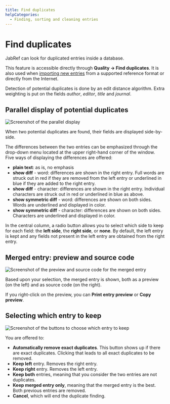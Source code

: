 ```yaml
---
title: Find duplicates
helpCategories:
  - Finding, sorting and cleaning entries
---
```

# Find duplicates

JabRef can look for duplicated entries inside a database.

This feature is accessible directly through **Quality → Find duplicates**. It is also used when [importing new entries](ImportInspectionDialog) from a supported reference format or directly from the Internet.

Detection of potential duplicates is done by an edit distance algorithm. Extra weighting is put on the fields *author*, *editor*, *title* and *journal*.

## Parallel display of potential duplicates

![Screenshot of the parallel display](./images/FindDuplicatesWindow-ParallelDisplay.png)

When two potential duplicates are found, their fields are displayed side-by-side.

The differences between the two entries can be emphasized through the drop-down menu located at the upper right-hand corner of the window. Five ways of displaying the differences are offered:

- **plain text**: as is, no emphasis
- **show diff** - word: differences are shown in the right entry. Full words are struck out in red if they are removed from the left entry or underlined in blue if they are added to the right entry.
- **show diff** - character: differences are shown in the right entry. Individual characters are struck out in red or underlined in blue as above.
- **show symmetric diff** - word: differences are shown on both sides. Words are underlined and displayed in color.
- **show symmetric diff** - character: differences are shown on both sides. Characters are underlined and displayed in color.

In the central column, a radio button allows you to select which side to keep for each field: the **left side**, the **right side**, or **none**. By default, the left entry is kept and any fields not present in the left entry are obtained from the right entry.

## Merged entry: preview and source code

![Screenshot of the preview and source code for the merged entry](./images/FindDuplicatesWindow-PreviewAndCode.png)

Based upon your selection, the merged entry is shown, both as a preview (on the left) and as source code (on the right).

If you right-click on the preview, you can **Print entry preview** or **Copy preview**.

## Selecting which entry to keep

![Screenshot of the buttons to choose which entry to keep](./images/FindDuplicatesWindow-Selecting.png)

You are offered to:

- **Automatically remove exact duplicates**. This button shows up if there are exact duplicates. Clicking that leads to all exact duplicates to be removed.
- **Keep left** entry. Removes the right entry.
- **Keep right** entry. Removes the left entry.
- **Keep both** entries, meaning that you consider the two entries are not duplicates.
- **Keep merged entry only**, meaning that the merged entry is the best. Both previous entries are removed.
- **Cancel**, which will end the duplicate finding.